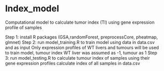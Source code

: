 # Index_model
Computational model to calculate tumor index (TI) using gene expression profile of samples

Step 1: install R packages (GSA,randomForest, preprocessCore, pheatmap, glmnet)
Step 2: run model_training.R to train model using data in data.csv and as input 
Only expression profiles of WT livers and tumours will be used to train model, tumour index WT liver was assumed as -1, tumour as 1
Step 3: run model_testing.R to calculate tumour index of samples using their gene expression profiles
calculate index of all samples in data.csv
